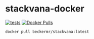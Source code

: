 # stackvana-docker
[![tests](https://github.com/beckermr/stackvana-docker/actions/workflows/tests.yml/badge.svg)](https://github.com/beckermr/stackvana-docker/actions/workflows/tests.yml) [![Docker Pulls](https://img.shields.io/docker/pulls/beckermr/stackvana)](https://hub.docker.com/r/beckermr/stackvana)

```
docker pull beckermr/stackvana:latest
```

